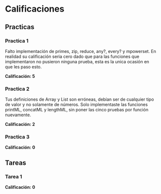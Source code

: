 # Calificaciones

## Practicas

### Practica 1

Falto implementación de primes, zip, reduce, any?, every? y mpowerset. En realidad su calificación seria cero dado que para las funciones que implementaron no pusieron ninguna prueba, esta es la unica ocasión en que les paso esto.

**Calificación: 5**

### Practica 2

Tus definiciones de Array y List son erróneas, debían ser de cualquier tipo de valor y no solamente de números.
Solo implementaste las funciones printML, concatML y lengthML, sin poner
las cinco pruebas por función nuevamente.

**Calificación: 2**

### Practica 3

**Calificación: 0**


## Tareas

### Tarea 1

**Calificación: 0**